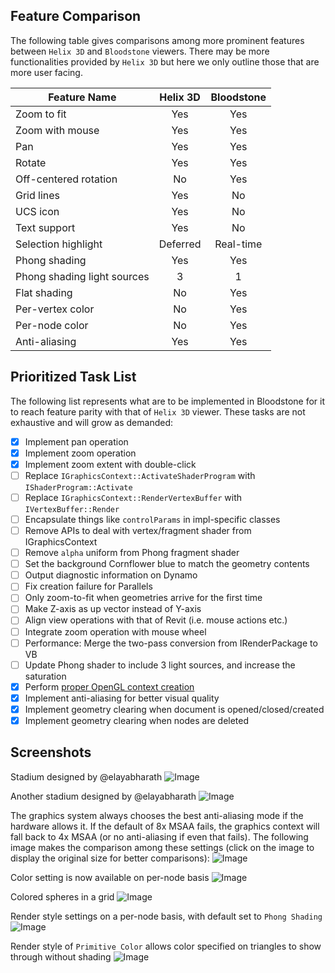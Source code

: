 
Feature Comparison
-----
The following table gives comparisons among more prominent features between ```Helix 3D``` and ```Bloodstone``` viewers. There may be more functionalities provided by ```Helix 3D``` but here we only outline those that are more user facing.

| Feature Name | Helix 3D | Bloodstone |
| ------------ |:--------:|:----------:|
| Zoom to fit | Yes | Yes |
| Zoom with mouse | Yes | Yes |
| Pan | Yes | Yes |
| Rotate | Yes | Yes |
| Off-centered rotation | No | Yes |
| Grid lines | Yes | No |
| UCS icon | Yes | No |
| Text support | Yes | No |
| Selection highlight | Deferred | Real-time |
| Phong shading | Yes | Yes |
| Phong shading light sources | 3 | 1 |
| Flat shading | No | Yes |
| Per-vertex color | No | Yes |
| Per-node color | No | Yes |
| Anti-aliasing | Yes | Yes |

Prioritized Task List
-----
The following list represents what are to be implemented in Bloodstone for it to reach feature parity with that of ```Helix 3D``` viewer. These tasks are not exhaustive and will grow as demanded:

- [x] Implement pan operation
- [x] Implement zoom operation
- [x] Implement zoom extent with double-click
- [ ] Replace ```IGraphicsContext::ActivateShaderProgram``` with ```IShaderProgram::Activate```
- [ ] Replace ```IGraphicsContext::RenderVertexBuffer``` with ```IVertexBuffer::Render```
- [ ] Encapsulate things like ```controlParams``` in impl-specific classes
- [ ] Remove APIs to deal with vertex/fragment shader from IGraphicsContext
- [ ] Remove ```alpha``` uniform from Phong fragment shader
- [ ] Set the background Cornflower blue to match the geometry contents
- [ ] Output diagnostic information on Dynamo
- [ ] Fix creation failure for Parallels
- [ ] Only zoom-to-fit when geometries arrive for the first time
- [ ] Make Z-axis as up vector instead of Y-axis
- [ ] Align view operations with that of Revit (i.e. mouse actions etc.)
- [ ] Integrate zoom operation with mouse wheel
- [ ] Performance: Merge the two-pass conversion from IRenderPackage to VB
- [ ] Update Phong shader to include 3 light sources, and increase the saturation
- [x] Perform [proper OpenGL context creation](http://www.opengl.org/wiki/Creating_an_OpenGL_Context_(WGL)#Proper_Context_Creation)
- [x] Implement anti-aliasing for better visual quality
- [x] Implement geometry clearing when document is opened/closed/created
- [x] Implement geometry clearing when nodes are deleted

Screenshots
-----
Stadium designed by @elayabharath
![Image](https://raw.githubusercontent.com/DynamoDS/Dynamo/Bloodstone/doc/img/eb-stadium-v0.png)

Another stadium designed by @elayabharath
![Image](https://raw.githubusercontent.com/DynamoDS/Dynamo/Bloodstone/doc/img/eb-stadium-v1.png)

The graphics system always chooses the best anti-aliasing mode if the hardware allows it. If the default of 8x MSAA fails, the graphics context will fall back to 4x MSAA (or no anti-aliasing if even that fails). The following image makes the comparison among these settings (click on the image to display the original size for better comparisons):
![Image](https://raw.githubusercontent.com/DynamoDS/Dynamo/Bloodstone/doc/img/multisample-anti-aliasing.png)

Color setting is now available on per-node basis
![Image](https://raw.githubusercontent.com/DynamoDS/Dynamo/Bloodstone/doc/img/node-and-primitive-colors.png)

Colored spheres in a grid
![Image](https://raw.githubusercontent.com/DynamoDS/Dynamo/Bloodstone/doc/img/colored-spheres.png)

Render style settings on a per-node basis, with default set to ```Phong Shading```
![Image](https://raw.githubusercontent.com/DynamoDS/Dynamo/Bloodstone/doc/img/render-style-phong-shading.png)

Render style of ```Primitive Color``` allows color specified on triangles to show through without shading
![Image](https://raw.githubusercontent.com/DynamoDS/Dynamo/Bloodstone/doc/img/render-style-primitive-color.png)
